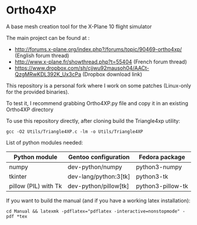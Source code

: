 # Ortho4XP
A base mesh creation tool for the X-Plane 10 flight simulator

The main project can be found at :
* http://forums.x-plane.org/index.php?/forums/topic/90469-ortho4xp/ (English forum thread)
* http://www.x-plane.fr/showthread.php?t=55404 (French forum thread)
* https://www.dropbox.com/sh/cjjwu92mausoh04/AACt-QzgMRwKDL392K_Ux3cPa (Dropbox download link)

This repository is a personal fork where I work on some patches (Linux-only for the provided binaries).

To test it, I recommend grabbing Ortho4XP.py file and copy it in an existing Ortho4XP directory

To use this repository directly, after cloning build the Triangle4xp utility:
```shell
gcc -O2 Utils/Triangle4XP.c -lm -o Utils/Triangle4XP
```

List of python modules needed:

| Python module | Gentoo configuration | Fedora package |
|-|-|-|
| numpy | dev-python/numpy | python3-numpy |
| tkinter | dev-lang/python:3[tk] | python3-tk |
| pillow (PIL) with Tk | dev-python/pillow[tk] | python3-pillow-tk |


If you want to build the manual (and if you have a working latex installation):
```shell
cd Manual && latexmk -pdflatex="pdflatex -interactive=nonstopmode" -pdf *tex

```

